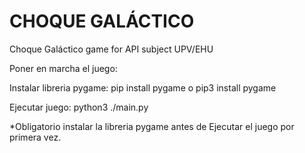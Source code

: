 # CHOQUE GALÁCTICO

Choque Galáctico game for API subject UPV/EHU


Poner en marcha el juego:

Instalar libreria pygame:
    pip install pygame o pip3 install pygame

Ejecutar juego:
    python3 ./main.py


*Obligatorio instalar la libreria pygame antes de Ejecutar el juego por primera vez.
